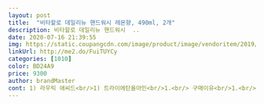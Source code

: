 ```yaml
---
layout: post 
title:  "비타할로 데일리뉴 핸드워시 레몬향, 490ml, 2개" 
description: 비타할로 데일리뉴 핸드워시  ..
date: 2020-07-16 21:39:55 
img: https://static.coupangcdn.com/image/product/image/vendoritem/2019/04/01/4403499005/342f7d40-081c-4823-8829-c6360ce69895.jpg 
linkUrl: http://me2.do/FuiTUYCy 
categories: [1010] 
color: BD24A9 
price: 9300 
author: brandMaster 
cont: 1) 라우릭 애씨드<br/>1) 트라이에탄올아민<br/>1.<br/> 구매이유<br/>1.<br/> 손바닥과 손바닥을 마주대고 문질러주세요.<br/><br/>2) 부틸렌글라이콜<br/>2) 프로필렌글라이콜<br/>2.<br/> 만족도<br/>2.<br/> 손등과 손바닥을 마주대로 문질러주세요.<br/><br/>3)테트라소듐이디티에이<br/>3.<br/> 손바닥을 마주대로 손깍지를 끼고 문질러주세요.<br/><br/>3.<br/> 총평<br/>4.<br/> 손가락을 마주잡고 문질러주세요.<br/><br/>5.<br/> 엄지손가락을 다른 편 손가락으로 돌려주며 문질러주세요.<br/><br/>6.<br/> 손가락을 반대편 손바닥에 놓고 문지르며 손톱 밑을 깨끗하게 하세요.<br/><br/><br/> 
---
```

 